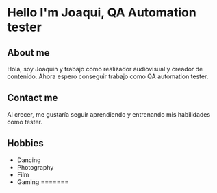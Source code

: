 # Hello I'm Joaqui, QA Automation tester

## About me
Hola, soy Joaquin y trabajo como realizador audiovisual y creador de contenido. Ahora espero conseguir trabajo como QA automation tester. 

## Contact me
Al crecer, me gustaría seguir aprendiendo y entrenando mis habilidades como tester.

## Hobbies
- Dancing
- Photography
- Film
- Gaming
=======

